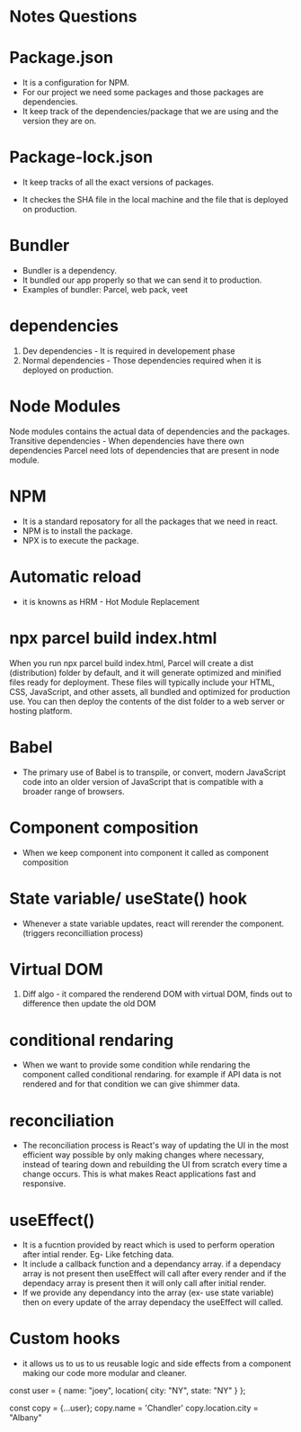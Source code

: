 # Notes Questions

# Package.json
- It is a configuration for NPM. 
- For our project we need some packages and those packages are dependencies.
- It keep track of the dependencies/package that we are using and the version they are on.

# Package-lock.json
- It keep tracks of all the exact versions of packages.
* It checkes the SHA file in the local machine and the file that is deployed on production.

# Bundler
- Bundler is a dependency.
- It bundled our app properly so that we can send it to production.
- Examples of bundler: Parcel, web pack, veet

# dependencies
1. Dev dependencies - It is required in developement phase
2. Normal dependencies - Those dependencies required when it is deployed on production.

# Node Modules
Node modules contains the actual data of dependencies and the packages.
Transitive dependencies - When dependencies have there own dependencies
Parcel need lots of dependencies that are present in node module.


# NPM 
- It is a standard reposatory for all the packages that we need in react.
- NPM is to install the package.
- NPX is to execute the package.

# Automatic reload
- it is knowns as HRM - Hot Module Replacement

# npx parcel build index.html
When you run npx parcel build index.html, Parcel will create a dist (distribution) folder by default, and it will generate optimized and 
minified files ready for deployment. These files will typically include your HTML, CSS, JavaScript, and other assets, 
all bundled and optimized for production use. You can then deploy the contents of the dist folder to a web server or hosting platform.

# Babel
- The primary use of Babel is to transpile, or convert, modern JavaScript code into an older version of JavaScript that is compatible with a broader range of browsers.

# Component composition
- When we keep component into component it called as component composition

# State variable/ useState() hook
- Whenever a state variable updates, react will rerender the component. (triggers reconcilliation process)

# Virtual DOM
1. Diff algo - it compared the renderend DOM with virtual DOM, finds out to difference then update the old DOM

# conditional rendaring
- When we want to provide some condition while rendaring the component called conditional rendaring. for example if API data is not rendered and for that condition we can give shimmer data.

# reconciliation
- The reconciliation process is React's way of updating the UI in the most efficient way possible by only making changes where necessary, instead of tearing down and rebuilding the UI from scratch every time a change occurs. This is what makes React applications fast and responsive.

# useEffect()
- It is a fucntion provided by react which is used to perform operation after intial render. Eg- Like fetching data.
- It include a callback function and a dependancy array. if a dependacy array is not present then useEffect will call after every render and if the dependacy array is present then it will only call after initial render.
- If we provide any dependancy into the array (ex- use state variable) then on every update of the array dependacy the useEffect will called.

# Custom hooks
- it allows us to us to us reusable logic and side effects from a component making our code more modular and cleaner.

const user = {
    name: "joey",
    location{
        city: "NY",
        state: "NY"
    }
};

const copy = {...user};
copy.name = 'Chandler'
copy.location.city = "Albany"